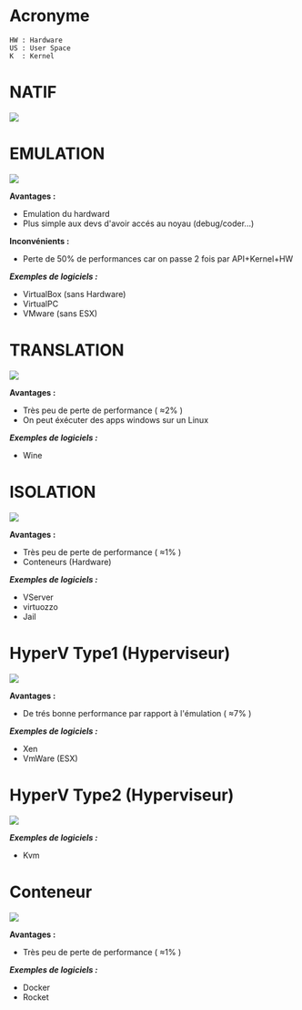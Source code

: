 # Acronyme
```
HW : Hardware
US : User Space
K  : Kernel
```

# NATIF
<img src="./imgs/natif.jpg">

# EMULATION
<img src="./imgs/emulation.jpg">

**Avantages :**
- Emulation du hardward
- Plus simple aux devs d'avoir accés au noyau (debug/coder...)

**Inconvénients :**
- Perte de 50% de performances car on passe 2 fois par API+Kernel+HW

***Exemples de logiciels :***
- VirtualBox (sans Hardware)
- VirtualPC
- VMware (sans ESX)

# TRANSLATION
<img src="./imgs/translation.jpg">

**Avantages :**
- Très peu de perte de performance ( ≈2% )
- On peut éxécuter des apps windows sur un Linux

***Exemples de logiciels :***
- Wine

# ISOLATION
<img src="./imgs/isolation.jpg">

**Avantages :**
- Très peu de perte de performance ( ≈1% )
- Conteneurs (Hardware)

***Exemples de logiciels :***
- VServer
- virtuozzo
- Jail

# HyperV Type1 (Hyperviseur)
<img src="./imgs/hyperv-type1.jpg">

**Avantages :**
- De trés bonne performance par rapport à l'émulation ( ≈7% )

***Exemples de logiciels :***
- Xen
- VmWare (ESX)

# HyperV Type2 (Hyperviseur)
<img src="./imgs/hyperv-type2.jpg">

***Exemples de logiciels :***
- Kvm

# Conteneur
<img src="./imgs/conteneur.jpg">

**Avantages :**
- Très peu de perte de performance ( ≈1% )

***Exemples de logiciels :***
- Docker
- Rocket
